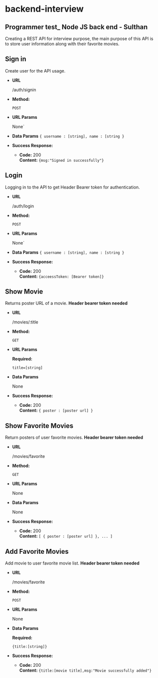 # backend-interview
**Programmer test_ Node JS back end - Sulthan**
----
  Creating a REST API for interview purpose, the main purpose of this API is to store user information along with their favorite movies. 

**Sign in**
----
  Create user for the API usage.
* **URL**

  /auth/signin
* **Method:**

  `POST`
*  **URL Params**

   None`
* **Data Params**
  `{ username : [string], name : [string } `
 
* **Success Response:**

  * **Code:** 200 <br />
    **Content:** `{msg:"Signed in successfully"}`
    
**Login**
----
  Logging in to the API to get Header Bearer token for authentication.
* **URL**

  /auth/login
* **Method:**

  `POST`
*  **URL Params**

   None`
* **Data Params**
  `{ username : [string], name : [string } `
 
* **Success Response:**

  * **Code:** 200 <br />
    **Content:** `{acceessToken: [Bearer token]}`
    
**Show Movie**
----
  Returns poster URL of a movie.
  <strong>Header bearer token needed</strong>
  
* **URL**

  /movies/:title

* **Method:**

  `GET`
  
*  **URL Params**

   **Required:**
 
   `title=[string]`

* **Data Params**

  None

* **Success Response:**

  * **Code:** 200 <br />
    **Content:** `{ poster : [poster url] }`
 
**Show Favorite Movies**
----
  Return posters of user favorite movies.
  <strong>Header bearer token needed</strong>

* **URL**

  /movies/favorite

* **Method:**

  `GET`
  
*  **URL Params**

   None

* **Data Params**

  None

* **Success Response:**

  * **Code:** 200 <br />
    **Content:** `[ { poster : [poster url] }, ... ]`
    
**Add Favorite Movies**
----
  Add movie to user favorite movie list.
  <strong>Header bearer token needed</strong>

* **URL**

  /movies/favorite

* **Method:**

  `POST`
  
*  **URL Params**

   None

* **Data Params**

  **Required:**
  
  `{title:[string]}`

* **Success Response:**

  * **Code:** 200 <br />
    **Content:** `{title:[movie title],msg:"Movie successfully added"}`
    
    

